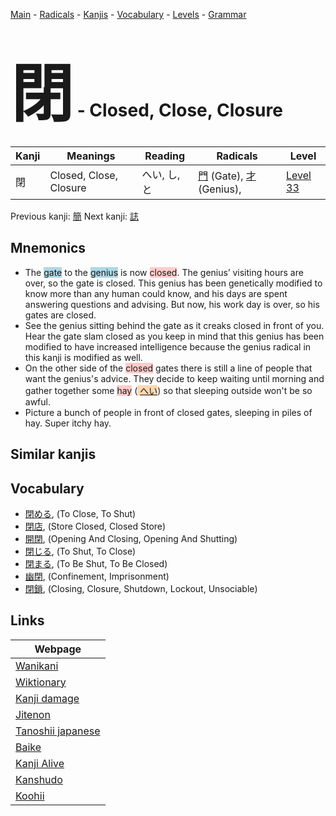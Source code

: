 <style> bigfont {font-size: 100px}</style>
[Main](../README.md) -
[Radicals](../radicals.md) -
[Kanjis](../kanjis.md) -
[Vocabulary](../vocabulary.md) -
[Levels](../levels.md) -
[Grammar](../grammar.md)
# <bigfont> 閉</bigfont> - Closed, Close, Closure 

| Kanji | Meanings | Reading | Radicals | Level |
| --- | --- | --- | --- | --- |
| 閉 | Closed, Close, Closure | へい, し, と | [門](../radicals/門.md) (Gate), [才](../radicals/才.md) (Genius),  | [Level 33](../levels/wk_level33.md) |

Previous kanji: [簡](簡.md) Next kanji: [誌](誌.md) 

## Mnemonics
 * The <span style="background-color:#ADD8E6"> gate</span> to the <span style="background-color:#ADD8E6"> genius</span> is now <span style="background-color:#ffcccb"> closed</span>. The genius’ visiting hours are over, so the gate is closed. This genius has been genetically modified to know more than any human could know, and his days are spent answering questions and advising. But now, his work day is over, so his gates are closed.
* See the genius sitting behind the gate as it creaks closed in front of you. Hear the gate slam closed as you keep in mind that this genius has been modified to have increased intelligence because the genius radical in this kanji is modified as well.
* On the other side of the <span style="background-color:#ffcccb"> closed</span> gates there is still a line of people that want the genius's advice. They decide to keep waiting until morning and gather together some <span style="background-color:#ffcccb"> hay</span> (<span style="background-color:#fed8b1"> [へい](https://jisho.org/search/へい)</span>) so that sleeping outside won't be so awful.
* Picture a bunch of people in front of closed gates, sleeping in piles of hay. Super itchy hay.


## Similar kanjis
 


## Vocabulary
 * [閉める](../vocabulary/閉.md), (To Close, To Shut)
* [閉店](../vocabulary/閉.md), (Store Closed, Closed Store)
* [開閉](../vocabulary/閉.md), (Opening And Closing, Opening And Shutting)
* [閉じる](../vocabulary/閉.md), (To Shut, To Close)
* [閉まる](../vocabulary/閉.md), (To Be Shut, To Be Closed)
* [幽閉](../vocabulary/閉.md), (Confinement, Imprisonment)
* [閉鎖](../vocabulary/閉.md), (Closing, Closure, Shutdown, Lockout, Unsociable)



## Links 

| Webpage |
| --- |
| [Wanikani          ](https://www.wanikani.com/kanji/閉) |
| [Wiktionary        ](https://en.wiktionary.org/wiki/閉) |
| [Kanji damage      ](http://www.kanjidamage.com/kanji/search?utf8=✓&q=閉) |
| [Jitenon           ](https://jitenon.com/kanji/閉) |
| [Tanoshii japanese ](https://www.tanoshiijapanese.com/dictionary/kanji.cfm?k=閉) |
| [Baike             ](https://baike.baidu.com/item/閉) |
| [Kanji Alive       ](https://app.kanjialive.com/閉) |
| [Kanshudo          ](https://www.kanshudo.com/searchmn?q=閉) |
| [Koohii            ](https://kanji.koohii.com/study/kanji/閉) |
